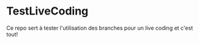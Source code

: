 # TestLiveCoding
Ce repo sert à tester l'utilisation des branches pour un live coding et c'est tout!